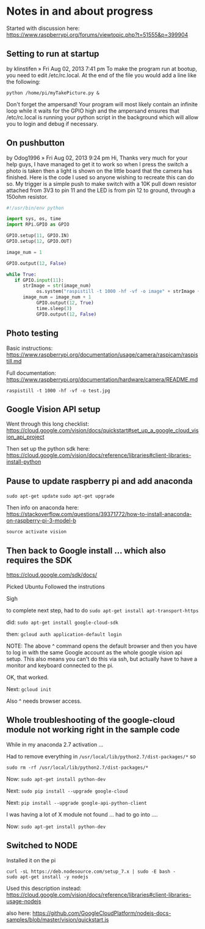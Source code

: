 # Notes in and about progress

Started with discussion here: https://www.raspberrypi.org/forums/viewtopic.php?t=51555&p=399904

## Setting to run at startup

by klinstifen » Fri Aug 02, 2013 7:41 pm
To make the program run at bootup, you need to edit /etc/rc.local. At the end of the file you would add a line like the following:

`python /home/pi/myTakePicture.py &`

Don't forget the ampersand! Your program will most likely contain an infinite loop while it waits for the GPIO high and the ampersand ensures that /etc/rc.local is running your python script in the background which will allow you to login and debug if necessary.

## On pushbutton

by Odog1996 » Fri Aug 02, 2013 9:24 pm
Hi,
Thanks very much for your help guys, I have managed to get it to work so when I press the switch a photo is taken then a light is shown on the little board that the camera has finished. Here is the code I used so anyone wishing to recreate this can do so. My trigger is a simple push to make switch with a 10K pull down resistor attached from 3V3 to pin 11 and the LED is from pin 12 to ground, through a 150ohm resistor.

```python
#!/usr/bin/env python

import sys, os, time
import RPi.GPIO as GPIO

GPIO.setup(11, GPIO.IN)
GPIO.setup(12, GPIO.OUT)

image_num = 1

GPIO.output(12, False)

while True:
   if GPIO.input(11):
      strImage = str(image_num)
           os.system("raspistill -t 1000 -hf -vf -o image" + strImage + ".jpg")
      image_num = image_num + 1
           GPIO.output(12, True)
           time.sleep(3)
           GPIO.output(12, False)
```

## Photo testing

Basic instructions:
https://www.raspberrypi.org/documentation/usage/camera/raspicam/raspistill.md

Full documentation:
https://www.raspberrypi.org/documentation/hardware/camera/README.md

`raspistill -t 1000 -hf -vf -o test.jpg`

## Google Vision API setup

Went through this long checklist:
https://cloud.google.com/vision/docs/quickstart#set_up_a_google_cloud_vision_api_project

Then set up the python sdk here:
https://cloud.google.com/vision/docs/reference/libraries#client-libraries-install-python

## Pause to update raspberry pi and add anaconda

`sudo apt-get update`
`sudo apt-get upgrade`

Then info on anaconda here:
https://stackoverflow.com/questions/39371772/how-to-install-anaconda-on-raspberry-pi-3-model-b


`source activate vision`

## Then back to Google install ... which also requires the SDK

https://cloud.google.com/sdk/docs/

Picked Ubuntu
Followed the instrutions

Sigh

to complete next step, had to do `sudo apt-get install apt-transport-https`

did: `sudo apt-get install google-cloud-sdk`

then: `gcloud auth application-default login`

NOTE: The above ^ command opens the default browser and then you have to log in with the same Google account as the whole google vision api setup. This also means you can't do this via ssh, but actually have to have a monitor and keyboard connected to the pi.

OK, that worked.

Next: `gcloud init`

Also ^ needs browser access.

## Whole troubleshooting of the google-cloud module not working right in the sample code

While in my anaconda 2.7 activation ...

Had to remove everything in `/usr/local/lib/python2.7/dist-packages/*` so

`sudo rm -rf /usr/local/lib/python2.7/dist-packages/*`

Now: `sudo apt-get install python-dev`

Next: `sudo pip install --upgrade google-cloud`

Next: `pip install --upgrade google-api-python-client`

I was having a lot of X module not found ... had to go into ....

Now: `sudo apt-get install python-dev`


## Switched to NODE

Installed it on the pi

```
curl -sL https://deb.nodesource.com/setup_7.x | sudo -E bash -
sudo apt-get install -y nodejs
```

Used this description instead:
https://cloud.google.com/vision/docs/reference/libraries#client-libraries-usage-nodejs

also here:
https://github.com/GoogleCloudPlatform/nodejs-docs-samples/blob/master/vision/quickstart.js



